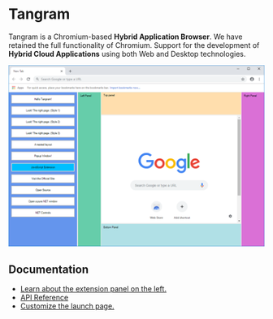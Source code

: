 # Tangram

Tangram is a Chromium-based **Hybrid Application Browser**. We have retained the full functionality of Chromium. Support for the development of **Hybrid Cloud Applications** using both Web and Desktop technologies.

![Capture](Capture.png)

## Documentation

- [Learn about the extension panel on the left.](https://github.com/TangramDev/LaunchPad)
- [API Reference](/Docs/API_Reference.md)
- [Customize the launch page.](/Docs/LocalNTP.md)
